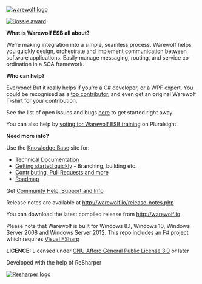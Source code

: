 [![warewolf logo](http://www.warewolf.io/images/warewolf-logo.png)](http://warewolf.io/)   

[![Bossie award](http://warewolf.io/images/Bossie-Award-badge.png)](http://www.infoworld.com/article/2982622/open-source-tools/bossie-awards-2015-the-best-open-source-applications.html#slide13) 

**What is Warewolf ESB all about?**

We’re making integration into a simple, seamless process. Warewolf helps you quickly design, orchestrate and implement communication between software applications. Easily manage messaging, routing, and service co-ordination in a SOA framework.

**Who can help?**

Everyone! But it really helps if you’re a C# developer, or a WPF expert.
You could be recognised as a [top contributor](http://warewolf.io/contributors.php), and even get an original Warewolf T-shirt for your contribution.

See the list of open issues and bugs [here](https://github.com/Warewolf-ESB/Warewolf-ESB/issues) to get started right away.

You can also help by [voting for Warewolf ESB training](http://support.pluralsight.com/forums/127919-new-course-suggestions/suggestions/8878069-warewolf-esb-getting-started) on Pluralsight.

**Need more info?**

Use the [Knowledge Base](http://warewolf.io/knowledge-base/) site for: 
* [Technical Documentation](http://warewolf.io/knowledge-base/categories/technical-documentation/)
* [Getting started quickly](http://warewolf.io/knowledge-base/how-to-build-warewolf-from-source/) - Branching, building etc.
* [Contributing, Pull Requests and more](http://warewolf.io/knowledge-base/categories/contribute/)
* [Roadmap](http://warewolf.io/knowledge-base/roadmap/)

Get [Community Help, Support and Info](http://community.warewolf.io)

Release notes are available at http://warewolf.io/release-notes.php

You can download the latest compiled release from http://warewolf.io

Please note that Warewolf is built for Windows 8.1, Windows 10, Windows Server 2008 and Windows Server 2012. This repo includes an F# project which requires [Visual FSharp](http://www.microsoft.com/en-us/download/details.aspx?id=48179)


**LICENCE:** Licensed under [GNU Affero General Public License 3.0](http://www.gnu.org/licenses/agpl-3.0.html) or later

Developed with the help of ReSharper


[![Resharper logo](http://warewolf.io/images/Resharper%20Logo.png)](https://www.jetbrains.com/resharper/)

